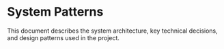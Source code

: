 # System Patterns

This document describes the system architecture, key technical decisions, and design patterns used in the project.
